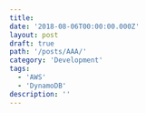 ```yaml
---
title: 
date: '2018-08-06T00:00:00.000Z'
layout: post
draft: true
path: '/posts/AAA/'
category: 'Development'
tags:
  - 'AWS'
  - 'DynamoDB'
description: ''
---
```

